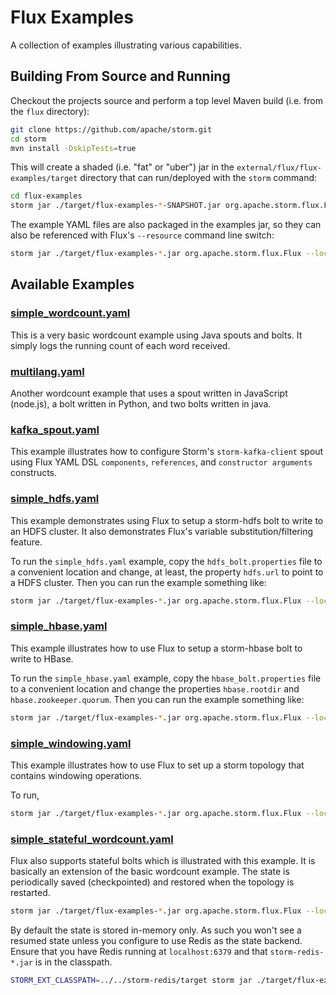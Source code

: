 # Flux Examples
A collection of examples illustrating various capabilities.

## Building From Source and Running

Checkout the projects source and perform a top level Maven build (i.e. from the `flux` directory):

```bash
git clone https://github.com/apache/storm.git
cd storm
mvn install -DskipTests=true
```

This will create a shaded (i.e. "fat" or "uber") jar in the `external/flux/flux-examples/target` directory that can run/deployed with
the `storm` command:

```bash
cd flux-examples
storm jar ./target/flux-examples-*-SNAPSHOT.jar org.apache.storm.flux.Flux --local ./src/main/resources/simple_wordcount.yaml
```

The example YAML files are also packaged in the examples jar, so they can also be referenced with Flux's `--resource`
command line switch:

```bash
storm jar ./target/flux-examples-*.jar org.apache.storm.flux.Flux --local --resource /simple_wordcount.yaml
```

## Available Examples

### [simple_wordcount.yaml](src/main/resources/simple_wordcount.yaml)

This is a very basic wordcount example using Java spouts and bolts. It simply logs the running count of each word
received.

### [multilang.yaml](src/main/resources/multilang.yaml)

Another wordcount example that uses a spout written in JavaScript (node.js), a bolt written in Python, and two bolts
written in java.

### [kafka_spout.yaml](src/main/resources/kafka_spout.yaml)

This example illustrates how to configure Storm's `storm-kafka-client` spout using Flux YAML DSL `components`, `references`,
and `constructor arguments` constructs.

### [simple_hdfs.yaml](src/main/resources/simple_hdfs.yaml)

This example demonstrates using Flux to setup a storm-hdfs bolt to write to an HDFS cluster. It also demonstrates Flux's
variable substitution/filtering feature.

To run the `simple_hdfs.yaml` example, copy the `hdfs_bolt.properties` file to a convenient location and change, at
least, the property `hdfs.url` to point to a HDFS cluster. Then you can run the example something like:

```bash
storm jar ./target/flux-examples-*.jar org.apache.storm.flux.Flux --local ./src/main/resources/simple_hdfs.yaml --filter my_hdfs_bolt.properties
```

### [simple_hbase.yaml](src/main/resources/simple_hbase.yaml)

This example illustrates how to use Flux to setup a storm-hbase bolt to write to HBase.

To run the `simple_hbase.yaml` example, copy the `hbase_bolt.properties` file to a convenient location and change the properties
 `hbase.rootdir` and `hbase.zookeeper.quorum`. Then you can run the example something like:

```bash
storm jar ./target/flux-examples-*.jar org.apache.storm.flux.Flux --local ./src/main/resources/simple_hbase.yaml --filter my_hbase_bolt.properties
```

### [simple_windowing.yaml](src/main/resources/simple_windowing.yaml)

This example illustrates how to use Flux to set up a storm topology that contains windowing operations.

To run,

```bash
storm jar ./target/flux-examples-*.jar org.apache.storm.flux.Flux --local ./src/main/resources/simple_windowing.yaml
```

### [simple_stateful_wordcount.yaml](src/main/resources/simple_stateful_wordcount.yaml)

Flux also supports stateful bolts which is illustrated with this example. It is basically an extension of the basic wordcount example.
The state is periodically saved (checkpointed) and restored when the topology is restarted.

```bash
storm jar ./target/flux-examples-*.jar org.apache.storm.flux.Flux --local ./src/main/resources/simple_stateful_wordcount.yaml
```

By default the state is stored in-memory only. As such you won't see a resumed state unless you configure to use Redis as the state backend.
Ensure that you have Redis running at `localhost:6379` and that `storm-redis-*.jar` is in the classpath.

```bash
STORM_EXT_CLASSPATH=../../storm-redis/target storm jar ./target/flux-examples-*.jar -c topology.state.provider=org.apache.storm.redis.state.RedisKeyValueStateProvider org.apache.storm.flux.Flux --local ./src/main/resources/simple_stateful_wordcount.yaml
```
